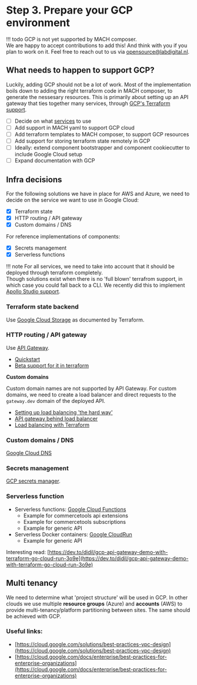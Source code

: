 # Step 3. Prepare your GCP environment

!!! todo
    GCP is not yet supported by MACH composer.<br>
    We are happy to accept contributions to add this! And think with you if you
    plan to work on it. Feel free to reach out to us via
    [opensource@labdigital.nl](mailto:opensource@labdigital.nl).

## What needs to happen to support GCP?

Luckily, adding GCP should not be a lot of work. Most of the implementation
boils down to adding the right terraform code in MACH composer, to generate the
nessesary resources. This is primarily about setting up an API gateway that ties
together many services, through [GCP's Terraform
support](https://registry.terraform.io/providers/hashicorp/google/latest/docs).

- [ ] Decide on what [services](#infra-decisions) to use
- [ ] Add support in MACH yaml to support GCP cloud
- [ ] Add terraform templates to MACH composer, to support GCP resources
- [ ] Add support for storing terraform state remotely in GCP
- [ ] Ideally: extend component bootstrapper and component cookiecutter to include Google Cloud setup
- [ ] Expand documentation with GCP

## Infra decisions

For the following solutions we have in place for AWS and Azure, we need to decide on the service we want to use in Google Cloud:

- [x] Terraform state
- [x] HTTP routing / API gateway
- [x] Custom domains / DNS

For reference implementations of components:

- [x] Secrets management
- [x] Serverless functions

!!! note
    For all services, we need to take into account that it should be deployed
    through terraform completely.<br>
    Though solutions exist when there is no 'full blown' terrafrom support, in
    which case you could fall back to a CLI. We recently did this to implement
    [Apollo Studio support](https://github.com/labd/mach-composer/pull/78).

### Terraform state backend

Use [Google Cloud Storage](https://www.terraform.io/docs/language/settings/backends/gcs.html) as documented by Terraform.

### HTTP routing / API gateway

Use [API Gateway](https://registry.terraform.io/providers/hashicorp/google/latest/docs/resources/api_gateway_api).

- [Quickstart](https://cloud.google.com/api-gateway/docs/get-started-cloud-functions)
- [Beta support for it in terraform](https://registry.terraform.io/providers/hashicorp/google/latest/docs/resources/api_gateway_api)


**Custom domains**

Custom domain names are not supported by API Gateway.
For custom domains, we need to create a load balancer and direct requests to the `gateway.dev` domain of the deployed API.

- [Setting up load balancing 'the hard way'](https://cloud.google.com/blog/topics/developers-practitioners/serverless-load-balancing-terraform-hard-way)
- [API gateway behind load balancer](https://medium.com/swlh/google-api-gateway-and-load-balancer-cdn-9692b7a976df)
- [Load balancing with Terraform](https://cloud.google.com/community/tutorials/modular-load-balancing-with-terraform)

### Custom domains / DNS

[Google Cloud DNS](https://registry.terraform.io/providers/hashicorp/google/latest/docs/resources/dns_record_set)

### Secrets management

[GCP secrets manager](https://registry.terraform.io/providers/hashicorp/google/latest/docs/resources/secret_manager_secret).

### Serverless function

- Serverless functions: [Google Cloud Functions](https://registry.terraform.io/providers/hashicorp/google/latest/docs/resources/cloudfunctions_function)
    - Example for commercetools api extensions
    - Example for commercetools subscriptions
    - Example for generic API
- Serverless Docker containers: [Google CloudRun](https://registry.terraform.io/providers/hashicorp/google/latest/docs/resources/cloud_run_service)
    - Example for generic API

Interesting read: [https://dev.to/didil/gcp-api-gateway-demo-with-terraform-go-cloud-run-3o9e](https://dev.to/didil/gcp-api-gateway-demo-with-terraform-go-cloud-run-3o9e)

## Multi tenancy

We need to determine what 'project structure' will be used in GCP.
In other clouds we use multiple **resource groups** (Azure) and **accounts** (AWS) to provide multi-tenancy/platform partitioning between sites.
The same should be achieved with GCP.
### Useful links:

  - [https://cloud.google.com/solutions/best-practices-vpc-design](https://cloud.google.com/solutions/best-practices-vpc-design)
  - [https://cloud.google.com/docs/enterprise/best-practices-for-enterprise-organizations](https://cloud.google.com/docs/enterprise/best-practices-for-enterprise-organizations)
